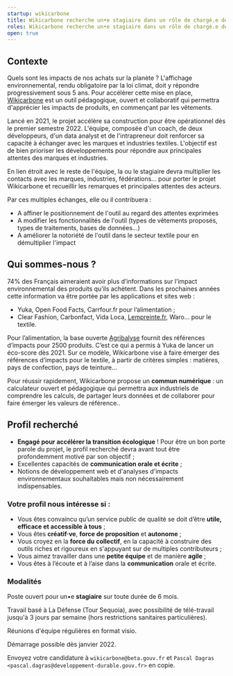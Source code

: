 ```yaml
---
startup: wikicarbone
title: Wikicarbone recherche un•e stagiaire dans un rôle de chargé.e de déploiement
roles: Wikicarbone recherche un•e stagiaire dans un rôle de chargé.e de déploiement
open: true
---
```


## Contexte

Quels sont les impacts de nos achats sur la planète ? L'affichage environnemental, rendu obligatoire par la loi climat, doit y répondre progressivement sous 5 ans. Pour accélérer cette mise en place, [Wikicarbone](https://wikicarbone.beta.gouv.fr/) est un outil pédagogique, ouvert et collaboratif qui permettra d'apprécier les impacts de produits, en commençant par les vêtements. 

Lancé en 2021, le projet accélère sa construction pour être opérationnel dès le premier semestre 2022. L'équipe, composée d'un coach, de deux développeurs, d'un data analyst et de l'intrapreneur doit renforcer sa capacité à échanger avec les marques et industries textiles. L'objectif est de bien prioriser les développements pour répondre aux principales attentes des marques et industries.

En lien étroit avec le reste de l'équipe, la ou le stagiaire devra multiplier les contacts avec les marques, industries, fédérations... pour porter le projet Wikicarbone et recueillir les remarques et principales attentes des acteurs.

Par ces multiples échanges, elle ou il contribuera :

- A affiner le positionnement de l'outil au regard des attentes exprimées
- A modifier les fonctionnalités de l'outil (types de vêtements proposés, types de traitements, bases de données...)
- A améliorer la notoriété de l'outil dans le secteur textile pour en démultiplier l'impact

## Qui sommes-nous ?

74% des Français aimeraient avoir plus d’informations sur l’impact environnemental des
produits qu’ils achètent. Dans les prochaines années cette information va être portée par
les applications et sites web :

- Yuka, Open Food Facts, Carrfour.fr pour l’alimentation ;
- Clear Fashion, Carbonfact, Vida Loca, [Lempreinte.fr](http://lempreinte.fr/), Waro… pour le textile.

Pour l’alimentation, la base ouverte [Agribalyse](https://agribalyse.ademe.fr/) fournit des références d’impacts pour
2500 produits. C’est ce qui a permis à Yuka de lancer un éco-score dès 2021.
Sur ce modèle, Wikicarbone vise à faire émerger des références d’impacts pour le
textile, à partir de critères simples : matières, pays de confection, pays de teinture…

Pour réussir rapidement, Wikicarbone propose un **commun numérique** : un calculateur ouvert
et pédagogique qui permettra aux industriels de comprendre les calculs, de partager
leurs données et de collaborer pour faire émerger les valeurs de référence..

## Profil recherché

- **Engagé pour accélérer la transition écologique** ! Pour être un bon porte parole du projet, le profil recherché devra avant tout être profondemment motivé par son objectif ;
- Excellentes capacités de **communication orale et écrite** ;
- Notions de développement web et d'analyses d'impacts environnementaux souhaitables mais non nécessairement indispensables.

### Votre profil nous intéresse si :

- Vous êtes convaincu qu’un service public de qualité se doit d’être **utile, efficace et accessible à tous** ;
- Vous êtes **créatif·ve**, **force de proposition** et **autonome** ;
- Vous croyez en la **force du collectif**, en la capacité à construire des outils riches et rigoureux en s'appuyant sur de multiples contributeurs ;
- Vous aimez travailler dans une **petite équipe** et de manière **agile** ;
- Vous êtes à l’écoute et à l’aise dans la **communication** orale et écrite.

### Modalités

Poste ouvert pour un•e **stagiaire** sur toute durée de 6 mois.

Travail basé à La Défense (Tour Sequoia), avec possibilité de télé-travail jusqu'à 3 jours par semaine (hors restrictions sanitaires particulières).

Réunions d'équipe régulières en format visio. 

Démarrage possible dès janvier 2022.

Envoyez votre candidature à `wikicarbone@beta.gouv.fr` et `Pascal Dagras <pascal.dagras@developpement-durable.gouv.fr>` en copie.
